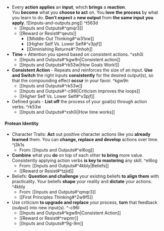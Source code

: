 - Every **action** **applies** an **input**, which **brings** a **reaction**.
    You **become** what you **choose to act** on.
    You **love** **the process** by what you learn to do.
    **Don’t expect** a **new output** from **the same input** **you apply**.
     ![[inputs-and-outputs.png]] ^t563d
    - [[Inputs and Outputs#^qmqr3]]
    - [[Reward or Resist#^qeuts]]
        - [[Middle-Out Thinking#^w31xw]]
        - [[Higher Self Vs. Lower Self#^v3pjf]]
        - [[Diminishing Returns#^7mhoh]]
- **Time** = Attention you spend based on consistent actions. ^xsh0i
	- [[Inputs and Outputs#^kgw9n|Consistent action]]
	- [[Inputs and Outputs#^rk53w|How Goals Work!]]
- **Consistent Action** - Repeats and reinforces the size of an input. **Use and Switch** the right inputs **consistently** for the desired output(s), so that the compounding effect **occur** in your favor. ^kgw9n
	- [[Inputs and Outputs#^rk53w]]
	- [[Inputs and Outputs#^-c96l|Criticism improves the loops]]
	- [[Higher Self Vs. Lower Self#^v3pjf]]
- Defined goals - **List off** the process of your goal(s) through action verbs.  ^rk53w
	- [[Inputs and Outputs#^xsh0i|How time works]]
#### Protean Identity
 - Character Traits: **Act** out positive character actions like you **already learned** them. You can **change, replace and develop** actions over time. ^j3k1s
	- From: [[Inputs and Outputs#^el6og]]
- **Combine** what you **do** on top of each other **to bring** more value. Consistently applying action verbs **is key to mastering** any skill. ^el6og
	- From: [[Inputs and Outputs#^4kbly|Beliefs]]
	- [[Reward or Resist#^tzjid]]
- Beliefs: **Question and challenge** your existing beliefs **to align them** with practicality. Your beliefs **shape** your reality and **dictate** your actions. ^4kbly
    - From: [[Inputs and Outputs#^qmqr3]]
    - [[First Principles Thinking#^2w9f5]]
- Use criticism **to upgrade and replace** your process, **turn** that feedback (output) into new input(s). ^-c96l
    - [[Inputs and Outputs#^kgw9n|Consistent Action]]
    - [[Reward or Resist#^rwpmr]]
    - [[Inputs and Outputs#^9g-9m]]